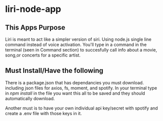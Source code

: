 # liri-node-app

## This Apps Purpose

Liri is meant to act like a simpler version of siri. Using node.js single line command instead of voice activation. You'll type in a command in the terminal (seen in Command section) to succesfully call info about a movie, song,or concerts for a specific artist. 

## Must Install/Have the following

There is a package.json that has dependancies you must download. including json files for axios, fs, moment, and spotify. In your terminal type in *npm install* in the file you want this all to be saved and they should automatically download.

Another must is to have your own individual api key/secret with spotify and create a .env file with those keys in it.

